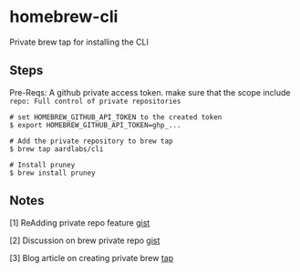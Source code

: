 # homebrew-cli

Private brew tap for installing the CLI

## Steps

Pre-Reqs: A github private access token. make sure that the scope include `repo: Full control of private repositories`

```
# set HOMEBREW_GITHUB_API_TOKEN to the created token
$ export HOMEBREW_GITHUB_API_TOKEN=ghp_...

# Add the private repository to brew tap
$ brew tap aardlabs/cli

# Install pruney
$ brew install pruney
```

## Notes

[1] ReAdding private repo feature [gist](https://gist.github.com/minamijoyo/3d8aa79085369efb79964ba45e24bb0e)

[2] Discussion on brew private repo [gist](https://gist.github.com/mlafeldt/8e7d50ee0b1de44e256d)

[3] Blog article on creating private brew [tap](https://www.prodops.io/blog/creating-homebrew-taps-for-private-internal-tools)

